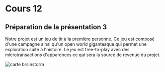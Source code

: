 # Cours 12
## Préparation de la présentation 3 

Notre projet est un jeu de tir à la première personne. Ce jeu est composé d'une campagne ainsi qu'un open world gigantesque qui permet une exploration suite à l'histoire. Le jeu est free-to-play avec des microtransactions d'apparences ce qui sera la source de revenue du projet.

![carte brsinstorm](https://user-images.githubusercontent.com/112128292/206603921-cdf943e9-3419-4ff8-ab38-0c19319a4dc3.jpg)

